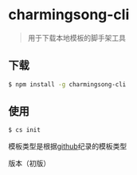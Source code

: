# charmingsong-cli

>用于下载本地模板的脚手架工具

## 下载

```bash
$ npm install -g charmingsong-cli
```

## 使用

```bash
$ cs init
```

模板类型是根据[github](https://github.com/web-songsong)纪录的模板类型

版本（初版）